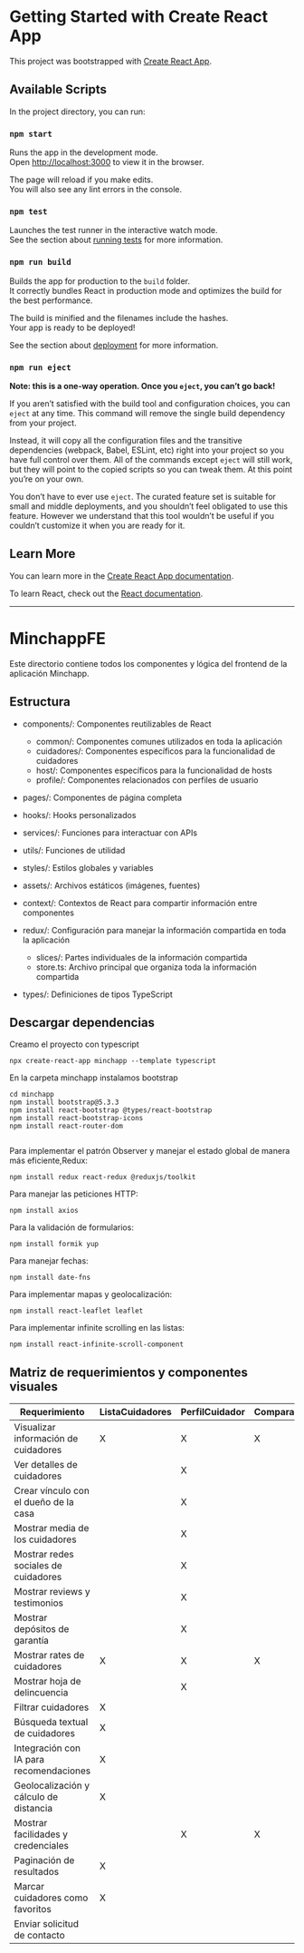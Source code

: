 # Getting Started with Create React App

This project was bootstrapped with [Create React App](https://github.com/facebook/create-react-app).

## Available Scripts

In the project directory, you can run:

### `npm start`

Runs the app in the development mode.\
Open [http://localhost:3000](http://localhost:3000) to view it in the browser.

The page will reload if you make edits.\
You will also see any lint errors in the console.

### `npm test`

Launches the test runner in the interactive watch mode.\
See the section about [running tests](https://facebook.github.io/create-react-app/docs/running-tests) for more information.

### `npm run build`

Builds the app for production to the `build` folder.\
It correctly bundles React in production mode and optimizes the build for the best performance.

The build is minified and the filenames include the hashes.\
Your app is ready to be deployed!

See the section about [deployment](https://facebook.github.io/create-react-app/docs/deployment) for more information.

### `npm run eject`

**Note: this is a one-way operation. Once you `eject`, you can’t go back!**

If you aren’t satisfied with the build tool and configuration choices, you can `eject` at any time. This command will remove the single build dependency from your project.

Instead, it will copy all the configuration files and the transitive dependencies (webpack, Babel, ESLint, etc) right into your project so you have full control over them. All of the commands except `eject` will still work, but they will point to the copied scripts so you can tweak them. At this point you’re on your own.

You don’t have to ever use `eject`. The curated feature set is suitable for small and middle deployments, and you shouldn’t feel obligated to use this feature. However we understand that this tool wouldn’t be useful if you couldn’t customize it when you are ready for it.

## Learn More

You can learn more in the [Create React App documentation](https://facebook.github.io/create-react-app/docs/getting-started).

To learn React, check out the [React documentation](https://reactjs.org/).

----------------------------------------------------------------------------------------------------

# MinchappFE

Este directorio contiene todos los componentes y lógica del frontend de la aplicación Minchapp.

## Estructura

- components/: Componentes reutilizables de React
  - common/: Componentes comunes utilizados en toda la aplicación
  - cuidadores/: Componentes específicos para la funcionalidad de cuidadores
  - host/: Componentes específicos para la funcionalidad de hosts
  - profile/: Componentes relacionados con perfiles de usuario

- pages/: Componentes de página completa
- hooks/: Hooks personalizados 
- services/: Funciones para interactuar con APIs
- utils/: Funciones de utilidad
- styles/: Estilos globales y variables
- assets/: Archivos estáticos (imágenes, fuentes)
- context/: Contextos de React para compartir información entre componentes
- redux/: Configuración para manejar la información compartida en toda la aplicación
  - slices/: Partes individuales de la información compartida
  - store.ts: Archivo principal que organiza toda la información compartida


- types/: Definiciones de tipos TypeScript

## Descargar dependencias

Creamo el proyecto con typescript
```
npx create-react-app minchapp --template typescript
```
En la carpeta minchapp instalamos bootstrap
```
cd minchapp
npm install bootstrap@5.3.3
npm install react-bootstrap @types/react-bootstrap
npm install react-bootstrap-icons
npm install react-router-dom


```	
Para implementar el patrón Observer y manejar el estado global de manera más eficiente,Redux:
```
npm install redux react-redux @reduxjs/toolkit
```

Para manejar las peticiones HTTP:
```
npm install axios
```

Para la validación de formularios:
```
npm install formik yup
```

Para manejar fechas:
```
npm install date-fns
```

Para implementar mapas y geolocalización:
```
npm install react-leaflet leaflet
```

Para implementar infinite scrolling en las listas:
```
npm install react-infinite-scroll-component
```


## Matriz de requerimientos y componentes visuales

| Requerimiento                                          | ListaCuidadores | PerfilCuidador | ComparacionCuidadores | FormularioContacto |
|--------------------------------------------------------|-----------------|----------------|----------------------|---------------------|
| Visualizar información de cuidadores                   | X               | X              | X                    |                     |
| Ver detalles de cuidadores                             |                 | X              |                      |                     |
| Crear vínculo con el dueño de la casa                  |                 | X              |                      | X                   |
| Mostrar media de los cuidadores                        |                 | X              |                      |                     |
| Mostrar redes sociales de cuidadores                   |                 | X              |                      |                     |
| Mostrar reviews y testimonios                          |                 | X              |                      |                     |
| Mostrar depósitos de garantía                          |                 | X              |                      |                     |
| Mostrar rates de cuidadores                            | X               | X              | X                    |                     |
| Mostrar hoja de delincuencia                           |                 | X              |                      |                     |
| Filtrar cuidadores                                     | X               |                |                      |                     |
| Búsqueda textual de cuidadores                         | X               |                |                      |                     |
| Integración con IA para recomendaciones                | X               |                |                      |                     |
| Geolocalización y cálculo de distancia                 | X               |                |                      |                     |
| Mostrar facilidades y credenciales                     |                 | X              | X                    |                     |
| Paginación de resultados                               | X               |                |                      |                     |
| Marcar cuidadores como favoritos                       | X               |                |                      |                     |
| Enviar solicitud de contacto                           |                 |                |                      | X                   |


